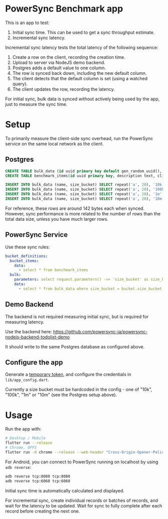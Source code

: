 # PowerSync Benchmark app

This is an app to test:
1. Initial sync time. This can be used to get a sync throughput estimate.
2. Incremental sync latency.

Incremental sync latency tests the total latency of the following sequence:

1. Create a row on the client, recording the creation time.
2. Upload to server via NodeJS demo backend.
3. Postgres adds a default value to one column.
4. The row is synced back down, including the new default column.
5. The client detects that the default column is set (using a watched query).
6. The client updates the row, recording the latency.

For initial sync, bulk data is synced without actively being used by the app, just to measure the sync time.

# Setup

To primarily measure the client-side sync overhead, run the PowerSync service on the same local network as the client.

## Postgres

```sql
CREATE TABLE bulk_data (id uuid primary key default gen_random_uuid(), created_at timestamptz not null default now(), name text, size_bucket text);
CREATE TABLE benchmark_items(id uuid primary key, description text, client_created_at timestamptz not null, client_received_at timestamptz, server_created_at timestamptz not null default now());

INSERT INTO bulk_data (name, size_bucket) SELECT repeat('a', 20), '10k' FROM generate_series(1, 10000);
INSERT INTO bulk_data (name, size_bucket) SELECT repeat('a', 20), '100k' FROM generate_series(1, 100000);
INSERT INTO bulk_data (name, size_bucket) SELECT repeat('a', 20), '1m' FROM generate_series(1, 1000000);
INSERT INTO bulk_data (name, size_bucket) SELECT repeat('a', 20), '10m' FROM generate_series(1, 10000000);
```

For reference, these rows are around 142 bytes each when synced. However, sync performance is more related to the number of rows than the total data size, unless you have much larger rows.

## PowerSync Service

Use these sync rules:

```yaml
bucket_definitions:
  bucket_items:
    data:
      - select * from benchmark_items
  bulk:
    parameters: select request.parameters() ->> 'size_bucket' as size_bucket
    data:
      - select * from bulk_data where size_bucket = bucket.size_bucket
```

## Demo Backend

The backend is not required measuring initial sync, but is required for measuring latency.

Use the backend here: https://github.com/powersync-ja/powersync-nodejs-backend-todolist-demo

It should write to the same Postgres database as configured above.

## Configure the app

Generate a [temporary token](https://docs.powersync.com/installation/authentication-setup/development-tokens#development-tokens), and configure the credentials in `lib/app_config.dart`.

Currently a size bucket must be hardcoded in the config - one of "10k", "100k", "1m" or "10m" (see the Postgres setup above).

# Usage

Run the app with:

```sh
# Desktop / Mobile
flutter run --release
# Chrome, OPFS
flutter run -d chrome --release --web-header "Cross-Origin-Opener-Policy=same-origin" --web-header "Cross-Origin-Embedder-Policy=require-corp"
```

For Android, you can connect to PowerSync running on localhost by using `adb reverse`:

```sh
adb reverse tcp:8080 tcp:8080
adb reverse tcp:6060 tcp:6060
```

Initial sync time is automatically calculated and displayed.

For incremental sync, create individual records or batches of records, and wait for the latency to be updated. Wait for sync to fully complete after each record before creating the next one.

